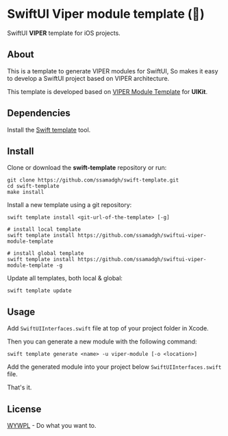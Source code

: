 # SwiftUI Viper module template (🐉)

SwiftUI **VIPER** template for iOS projects.

## About

This is a template to generate VIPER modules for SwiftUI, So makes it easy to develop a SwiftUI project based on VIPER architecture.

This template is developed based on [VIPER Module Template](https://github.com/ssamadgh/viper-module-template) for **UIKit**.

## Dependencies

Install the [Swift template](https://github.com/BinaryBirds/swift-template) tool.

## Install

Clone or download the **swift-template** repository or run:

```shell
git clone https://github.com/ssamadgh/swift-template.git
cd swift-template
make install
```

Install a new template using a git repository:

``` 
swift template install <git-url-of-the-template> [-g]

# install local template
swift template install https://github.com/ssamadgh/swiftui-viper-module-template

# install global template
swift template install https://github.com/ssamadgh/swiftui-viper-module-template -g
```
Update all templates, both local & global:

```shell
swift template update
```

## Usage

Add ```SwiftUIInterfaces.swift``` file at top of your project folder in Xcode.

Then you can generate a new module with the following command:

```shell
swift template generate <name> -u viper-module [-o <location>]
```
Add the generated module into your project below ```SwiftUIInterfaces.swift``` file.

That's it.

## License

[WYWPL](LICENSE) - Do what you want to.

